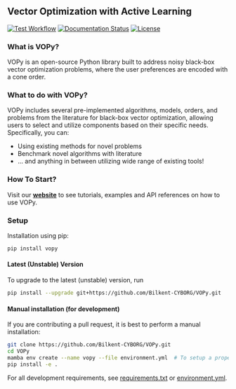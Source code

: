 ## Vector Optimization with Active Learning

[![Test Workflow](https://github.com/Bilkent-CYBORG/VOPy/actions/workflows/test.yml/badge.svg)](https://github.com/Bilkent-CYBORG/VOPy/blob/master/.github/workflows/test.yml)
[![Documentation Status](https://readthedocs.org/projects/vopy/badge/?version=latest)](https://vopy.readthedocs.io/en/latest/)
[![License](https://img.shields.io/badge/license-MIT-green.svg)](LICENSE)

### What is VOPy?
VOPy is an open-source Python library built to address noisy black-box vector optimization problems, where the user preferences are encoded with a cone order.

### What to do with VOPy?
VOPy includes several pre-implemented algorithms, models, orders, and problems from the literature for black-box vector optimization, allowing users to select and utilize components based on their specific needs. Specifically, you can:
- Using existing methods for novel problems
- Benchmark novel algorithms with literature
- ... and anything in between utilizing wide range of existing tools!

### How To Start?

Visit our [**website**](https://vopy.readthedocs.io/en/latest/) to see tutorials, examples and API references on how to use VOPy.


### Setup

Installation using pip:
```bash
pip install vopy
```

#### Latest (Unstable) Version
To upgrade to the latest (unstable) version, run

```bash
pip install --upgrade git+https://github.com/Bilkent-CYBORG/VOPy.git
```

#### Manual installation (for development)

If you are contributing a pull request, it is best to perform a manual installation:

```sh
git clone https://github.com/Bilkent-CYBORG/VOPy.git
cd VOPy
mamba env create --name vopy --file environment.yml  # To setup a proper development environment
pip install -e .
```

For all development requirements, see [requirements.txt](requirements.txt) or [environment.yml](environment.yml).
